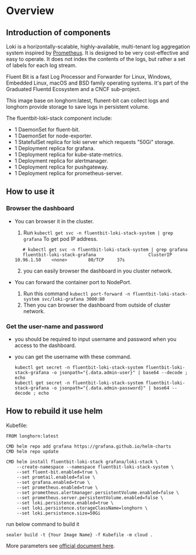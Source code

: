 # Overview

## Introduction of components

Loki is a horizontally-scalable, highly-available, multi-tenant log aggregation system inspired by [Prometheus](https://prometheus.io/). It is designed to be very cost-effective and easy to operate. It does not index the contents of the logs, but rather a set of labels for each log stream.

Fluent Bit is a fast Log Processor and Forwarder for Linux, Windows, Embedded Linux, macOS and BSD family operating systems. It's part of the Graduated Fluentd Ecosystem and a CNCF sub-project.

This image base on  longhorn:latest, flunent-bit can collect logs and longhorn provide storage to save logs in persistent volume.

The fluentbit-loki-stack component include:

* 1 DaemonSet for fluent-bit.
* 1 DaemonSet for node-exporter.
* 1 StatefulSet replica for loki server which requests "50Gi" storage.
* 1 Deployment replica for grafana.
* 1 Deployment replica for kube-state-metrics.
* 1 Deployment replica for alertmanager.
* 1 Deployment replica for pushgateway.
* 1 Deployment replica for prometheus-server.

## How to use it

### Browser the dashboard

* You can browser it in the cluster.

  1. Run ``kubectl get svc -n fluentbit-loki-stack-system | grep grafana`` To get pod IP address.

  ```
     # kubectl get svc -n fluentbit-loki-stack-system | grep grafana
     fluentbit-loki-stack-grafana                    ClusterIP   10.96.1.50    <none>        80/TCP     37s
  ```

  2. you can easily browser the dashboard in you cluster network.

* You can forward the container port to NodePort.

  1. Run this command ``kubectl port-forward -n fluentbit-loki-stack-system svc/loki-grafana 3000:80``
  2. Then you can browser the dashboard from outside of cluster network.

### Get the user-name and password

* you should be required to input username and password when you access to the dashboard.

* you can get the  username with these command.

  ```
  kubectl get secret -n fluentbit-loki-stack-system fluentbit-loki-stack-grafana -o jsonpath="{.data.admin-user}" | base64 --decode ; echo
  kubectl get secret -n fluentbit-loki-stack-system fluentbit-loki-stack-grafana -o jsonpath="{.data.admin-password}" | base64 --decode ; echo
  ```

## How to rebuild it use helm

Kubefile:

```
FROM longhorn:latest

CMD helm repo add grafana https://grafana.github.io/helm-charts
CMD helm repo update

CMD helm install fluentbit-loki-stack grafana/loki-stack \
 	--create-namespace --namespace fluentbit-loki-stack-system \
	--set fluent-bit.enabled=true \
	--set promtail.enabled=false \
	--set grafana.enabled=true \
	--set prometheus.enabled=true \
	--set prometheus.alertmanager.persistentVolume.enabled=false \
	--set prometheus.server.persistentVolume.enabled=false \
	--set loki.persistence.enabled=true \
	--set loki.persistence.storageClassName=longhorn \
	--set loki.persistence.size=50Gi
```

run below command to build it

```
sealer build -t {Your Image Name} -f Kubefile -m cloud .
```

More parameters see [official document here](https://longhorn.io/docs/1.2.3/).
